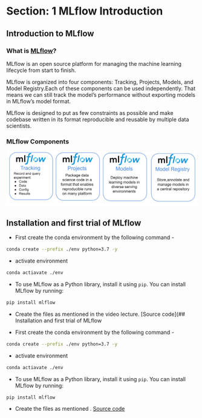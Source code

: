 # Section: 1 MLflow Introduction

## Introduction to MLflow

### What is [MLflow](https://mlflow.org/)?
MLflow is an open source platform for managing the machine learning lifecycle from start to finish.

MLflow is organized into four components: Tracking, Projects, Models, and Model Registry.Each of these components can be used independently. That means we can still track the model’s performance without exporting models in MLflow’s model format.

MLflow is designed to put as few constraints as possible and make codebase written in its format reproducible and reusable by multiple data scientists.


### MLflow Components
<img src="https://github.com/iambalakrishnan/MLflow-Introduction/blob/main/docs/images/index.jpg">


## Installation and first trial of MLflow

* First create the conda environment by the following command -

```bash
conda create --prefix ./env python=3.7 -y
```

* activate environment

```bash
conda actiavate ./env
```

* To use MLflow as a Python library, install it using `pip`. You can install MLflow by running: 

```bash
pip install mlflow
```

* Create the files as mentioned in the video lecture.
[Source code](## Installation and first trial of MLflow

* First create the conda environment by the following command -

```bash
conda create --prefix ./env python=3.7 -y
```

* activate environment

```bash
conda actiavate ./env
```

* To use MLflow as a Python library, install it using `pip`. You can install MLflow by running: 

```bash
pip install mlflow
```

* Create the files as mentioned .
[Source code](https://github.com/iambalakrishnan/MLflow-Introduction/blob/main/mlflow-codebase/simple-ML-model/simple_ML_model.py)